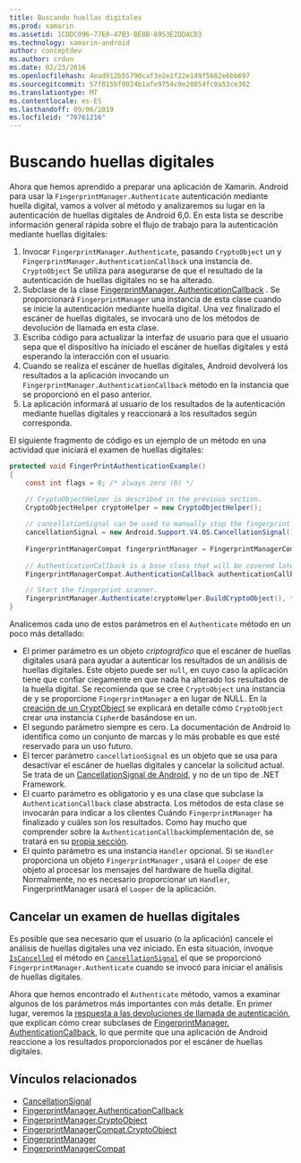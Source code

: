 ```yaml
---
title: Buscando huellas digitales
ms.prod: xamarin
ms.assetid: 1CDDC096-77E0-47B3-BE0B-8953E2DDACD3
ms.technology: xamarin-android
author: conceptdev
ms.author: crdun
ms.date: 02/23/2016
ms.openlocfilehash: 4ead912b55790caf3e2e1f22e149f5682e6bb697
ms.sourcegitcommit: 57f815bf0024b1afe9754c0e28054fc0a53ce302
ms.translationtype: MT
ms.contentlocale: es-ES
ms.lasthandoff: 09/06/2019
ms.locfileid: "70761216"
---
```

# <a name="scanning-for-fingerprints"></a>Buscando huellas digitales

Ahora que hemos aprendido a preparar una aplicación de Xamarin. Android para usar la `FingerprintManager.Authenticate` autenticación mediante huella digital, vamos a volver al método y analizaremos su lugar en la autenticación de huellas digitales de Android 6,0. En esta lista se describe información general rápida sobre el flujo de trabajo para la autenticación mediante huellas digitales:

1. Invocar `FingerprintManager.Authenticate`, pasando `CryptoObject` un y `FingerprintManager.AuthenticationCallback` una instancia de. `CryptoObject` Se utiliza para asegurarse de que el resultado de la autenticación de huellas digitales no se ha alterado. 
2. Subclase de la clase [FingerprintManager. AuthenticationCallback](https://developer.android.com/reference/android/hardware/fingerprint/FingerprintManager.AuthenticationCallback.html) . Se proporcionará `FingerprintManager` una instancia de esta clase cuando se inicie la autenticación mediante huella digital. Una vez finalizado el escáner de huellas digitales, se invocará uno de los métodos de devolución de llamada en esta clase.
3. Escriba código para actualizar la interfaz de usuario para que el usuario sepa que el dispositivo ha iniciado el escáner de huellas digitales y está esperando la interacción con el usuario. 
4. Cuando se realiza el escáner de huellas digitales, Android devolverá los resultados a la aplicación invocando un `FingerprintManager.AuthenticationCallback` método en la instancia que se proporcionó en el paso anterior.
5. La aplicación informará al usuario de los resultados de la autenticación mediante huellas digitales y reaccionará a los resultados según corresponda. 

El siguiente fragmento de código es un ejemplo de un método en una actividad que iniciará el examen de huellas digitales:

```csharp
protected void FingerPrintAuthenticationExample()
{
    const int flags = 0; /* always zero (0) */

    // CryptoObjectHelper is described in the previous section.
    CryptoObjectHelper cryptoHelper = new CryptoObjectHelper();    
    
    // cancellationSignal can be used to manually stop the fingerprint scanner. 
    cancellationSignal = new Android.Support.V4.OS.CancellationSignal();
    
    FingerprintManagerCompat fingerprintManager = FingerprintManagerCompat.From(this);
    
    // AuthenticationCallback is a base class that will be covered later on in this guide.
    FingerprintManagerCompat.AuthenticationCallback authenticationCallback = new MyAuthCallbackSample(this);

    // Start the fingerprint scanner.
    fingerprintManager.Authenticate(cryptoHelper.BuildCryptoObject(), flags, cancellationSignal, authenticationCallback, null);
}
```

Analicemos cada uno de estos parámetros en el `Authenticate` método en un poco más detallado:

- El primer parámetro es un objeto _criptográfico_ que el escáner de huellas digitales usará para ayudar a autenticar los resultados de un análisis de huellas digitales. Este objeto puede ser `null`, en cuyo caso la aplicación tiene que confiar ciegamente en que nada ha alterado los resultados de la huella digital. Se recomienda que se cree `CryptoObject` una instancia de y se proporcione `FingerprintManager` a en lugar de NULL. En la [creación de un CryptObject](~/android/platform/fingerprint-authentication/creating-a-cryptoobject.md) se explicará en detalle cómo `CryptoObject` crear una instancia `Cipher`de basándose en un.
- El segundo parámetro siempre es cero. La documentación de Android lo identifica como un conjunto de marcas y lo más probable es que esté reservado para un uso futuro. 
- El tercer parámetro `cancellationSignal` es un objeto que se usa para desactivar el escáner de huellas digitales y cancelar la solicitud actual. Se trata de un [CancellationSignal de Android](https://developer.android.com/reference/android/os/CancellationSignal.html), y no de un tipo de .NET Framework.
- El cuarto parámetro es obligatorio y es una clase que subclase la `AuthenticationCallback` clase abstracta. Los métodos de esta clase se invocarán para indicar a los clientes Cuándo `FingerprintManager` ha finalizado y cuáles son los resultados. Como hay mucho que comprender sobre la `AuthenticationCallback`implementación de, se tratará en su [propia sección](~/android/platform/fingerprint-authentication/fingerprint-authentication-callbacks.md).
- El quinto parámetro es una instancia `Handler` opcional. Si se `Handler` proporciona un objeto `FingerprintManager` , usará el `Looper` de ese objeto al procesar los mensajes del hardware de huella digital. Normalmente, no es necesario proporcionar un `Handler`, FingerprintManager usará el `Looper` de la aplicación.

## <a name="cancelling-a-fingerprint-scan"></a>Cancelar un examen de huellas digitales

Es posible que sea necesario que el usuario (o la aplicación) cancele el análisis de huellas digitales una vez iniciado. En esta situación, invoque [`IsCancelled`](https://developer.android.com/reference/android/os/CancellationSignal.html#isCanceled()) el método en [`CancellationSignal`](https://developer.android.com/reference/android/os/CancellationSignal.html) el que se proporcionó `FingerprintManager.Authenticate` cuando se invocó para iniciar el análisis de huellas digitales.

Ahora que hemos encontrado el `Authenticate` método, vamos a examinar algunos de los parámetros más importantes con más detalle. En primer lugar, veremos la [respuesta a las devoluciones de llamada de autenticación](~/android/platform/fingerprint-authentication/fingerprint-authentication-callbacks.md), que explican cómo crear subclases de [FingerprintManager. AuthenticationCallback](https://developer.android.com/reference/android/hardware/fingerprint/FingerprintManager.AuthenticationCallback.html), lo que permite que una aplicación de Android reaccione a los resultados proporcionados por el escáner de huellas digitales.

## <a name="related-links"></a>Vínculos relacionados

- [CancellationSignal](https://developer.android.com/reference/android/os/CancellationSignal.html)
- [FingerprintManager.AuthenticationCallback](https://developer.android.com/reference/android/hardware/fingerprint/FingerprintManager.AuthenticationCallback.html)
- [FingerprintManager.CryptoObject](https://developer.android.com/reference/android/hardware/fingerprint/FingerprintManager.CryptoObject.html)
- [FingerprintManagerCompat.CryptoObject](https://developer.android.com/reference/android/support/v4/hardware/fingerprint/FingerprintManagerCompat.CryptoObject.html)
- [FingerprintManager](https://developer.android.com/reference/android/hardware/fingerprint/FingerprintManager.html)
- [FingerprintManagerCompat](https://developer.android.com/reference/android/support/v4/hardware/fingerprint/FingerprintManagerCompat.html)
